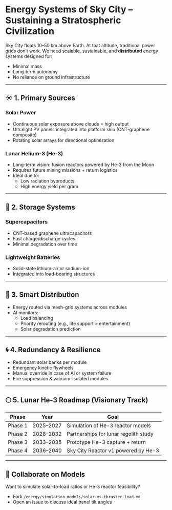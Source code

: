 # Energy Systems of Sky City – Sustaining a Stratospheric Civilization

Sky City floats 10–50 km above Earth. At that altitude, traditional power grids don’t work. We need scalable, sustainable, and **distributed** energy systems designed for:

- Minimal mass
- Long-term autonomy
- No reliance on ground infrastructure

---

## ☀️ 1. Primary Sources

### Solar Power
- Continuous solar exposure above clouds = high output
- Ultralight PV panels integrated into platform skin (CNT-graphene composite)
- Rotating solar arrays for directional optimization

### Lunar Helium-3 (He-3)
- Long-term vision: fusion reactors powered by He-3 from the Moon
- Requires future mining missions + return logistics
- Ideal due to:
  - Low radiation byproducts
  - High energy yield per gram

---

## 🔋 2. Storage Systems

### Supercapacitors
- CNT-based graphene ultracapacitors
- Fast charge/discharge cycles
- Minimal degradation over time

### Lightweight Batteries
- Solid-state lithium-air or sodium-ion
- Integrated into load-bearing structures

---

## 🧠 3. Smart Distribution

- Energy routed via mesh-grid systems across modules
- AI monitors:
  - Load balancing
  - Priority rerouting (e.g., life support > entertainment)
  - Solar degradation prediction

---

## 🌀 4. Redundancy & Resilience

- Redundant solar banks per module
- Emergency kinetic flywheels
- Manual override in case of AI or system failure
- Fire suppression & vacuum-isolated modules

---

## 🌕 5. Lunar He-3 Roadmap (Visionary Track)

| Phase | Year | Goal |
|-------|------|------|
| Phase 1 | 2025–2027 | Simulation of He-3 reactor models |
| Phase 2 | 2028–2032 | Partnerships for lunar regolith study |
| Phase 3 | 2033–2035 | Prototype He-3 capture + return |
| Phase 4 | 2036–2040 | Sky City Reactor v1 powered by He-3

---

## 🤝 Collaborate on Models

Want to simulate solar-to-load ratios or He-3 reactor feasibility?
- Fork `/energy/simulation-models/solar-vs-thruster-load.md`
- Open an issue to discuss ideal panel tilt angles
